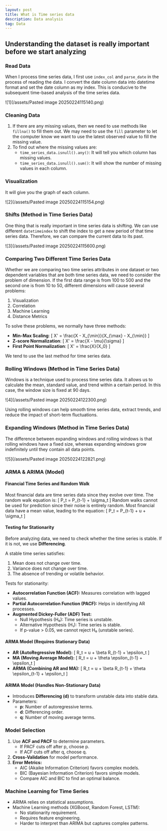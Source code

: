 ```yaml
---
layout: post
title: What is Time series data
description: Data analysis
tag: Data
---
```


## Understanding the dataset is really important before we start analyzing

### Read Data
When I process time series data, I first use `index_col` and `parse_date` in the process of reading the data. I convert the date column data into datetime format and set the date column as my index. This is conducive to the subsequent time-based analysis of the time series data.

![1](/assets/Pasted image 20250224115140.png)

### Cleaning Data
1. If there are any missing values, then we need to use methods like `fillna()` to fill them out. We may need to use the `fill` parameter to let the computer know we want to use the latest observed value to fill the missing value.
2. To find out where the missing values are:
   - `time_series_data.isnull().any()`: It will tell you which column has missing values.
   - `time_series_data.isnull().sum()`: It will show the number of missing values in each column.

### Visualization
It will give you the graph of each column.

![2](/assets/Pasted image 20250224115154.png)

### Shifts (Method in Time Series Data)
One thing that is really important in time series data is shifting. We can use different `datetimeindex` to shift the index to get a new period of that time series data. Therefore, we can compare the current data to its past.

![3](/assets/Pasted image 20250224115600.png)

### Comparing Two Different Time Series Data
Whether we are comparing two time series attributes in one dataset or two dependent variables that are both time series data, we need to consider the problem of dimension. If the first data range is from 100 to 500 and the second one is from 10 to 50, different dimensions will cause several problems:
1. Visualization
2. Correlation
3. Machine Learning
4. Distance Metrics

To solve these problems, we normally have three methods:
- **Min-Max Scaling**:
  \[
  X' = \frac{X - X_{\min}}{X_{\max} - X_{\min}}
  \]
- **Z-score Normalization**:
  \[
  X' = \frac{X - \mu}{\sigma}
  \]
- **First Point Normalization**:
  \[
  X' = \frac{X}{X_0}
  \]

We tend to use the last method for time series data.

### Rolling Windows (Method in Time Series Data)
Windows is a technique used to process time series data. It allows us to calculate the mean, standard value, and trend within a certain period. In this case, the window size is fixed at 90 days.

![4](/assets/Pasted image 20250224122300.png)

Using rolling windows can help smooth time series data, extract trends, and reduce the impact of short-term fluctuations.

### Expanding Windows (Method in Time Series Data)
The difference between expanding windows and rolling windows is that rolling windows have a fixed size, whereas expanding windows grow indefinitely until they contain all data points.

![5](/assets/Pasted image 20250224122821.png)

### ARMA & ARIMA (Model)
#### Financial Time Series and Random Walk
Most financial data are time series data since they evolve over time. The random walk equation is:
\[
P_t = P_{t-1} + \sigma_t
\]
Random walks cannot be used for prediction since their noise is entirely random. Most financial data have a mean value, leading to the equation:
\[
P_t = P_{t-1} + u + \sigma_t
\]

#### Testing for Stationarity
Before analyzing data, we need to check whether the time series is stable. If it is not, we use **Differencing**.

A stable time series satisfies:
1. Mean does not change over time.
2. Variance does not change over time.
3. The absence of trending or volatile behavior.

Tests for stationarity:
- **Autocorrelation Function (ACF):** Measures correlation with lagged values.
- **Partial Autocorrelation Function (PACF):** Helps in identifying AR processes.
- **Augmented Dickey-Fuller (ADF) Test:**
  - Null Hypothesis (H₀): Time series is unstable.
  - Alternative Hypothesis (H₁): Time series is stable.
  - If p-value > 0.05, we cannot reject H₀ (unstable series).

#### ARMA Model (Requires Stationary Data)
- **AR (AutoRegressive Model):**
  \[
  R_t = u + \beta R_{t-1} + \epsilon_t
  \]
- **MA (Moving Average Model):**
  \[
  R_t = u + \theta \epsilon_{t-1} + \epsilon_t
  \]
- **ARMA (Combining AR and MA):**
  \[
  R_t = u + \beta R_{t-1} + \theta \epsilon_{t-1} + \epsilon_t
  \]

#### ARIMA Model (Handles Non-Stationary Data)
- Introduces **Differencing (d)** to transform unstable data into stable data.
- Parameters:
  - **p**: Number of autoregressive terms.
  - **d**: Differencing order.
  - **q**: Number of moving average terms.

### Model Selection
1. Use **ACF and PACF** to determine parameters.
   - If PACF cuts off after p, choose p.
   - If ACF cuts off after q, choose q.
2. **Cross-Validation** for model performance.
3. **Error Metrics:**
   - AIC (Akaike Information Criterion) favors complex models.
   - BIC (Bayesian Information Criterion) favors simple models.
   - Compare AIC and BIC to find an optimal balance.

### Machine Learning for Time Series
- ARIMA relies on statistical assumptions.
- Machine Learning methods (XGBoost, Random Forest, LSTM):
  - No stationarity requirement.
  - Requires feature engineering.
  - Harder to interpret than ARIMA but captures complex patterns.
